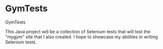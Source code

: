 # GymTests

GymTests

This Java project will be a collection of Selenium tests that will test the "mygym" site that I also created. I hope to showcase my abilities in writing Selenium tests.
